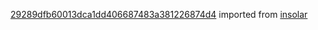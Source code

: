 [29289dfb60013dca1dd406687483a381226874d4](https://github.com/insolar/insolar/commit/29289dfb60013dca1dd406687483a381226874d4) imported from [insolar](https://github.com/insolar/insolar)
